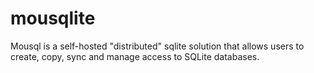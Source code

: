 # mousqlite
Mousql is a self-hosted "distributed" sqlite solution that allows users to create, copy, sync and manage access to SQLite databases. 
